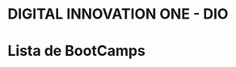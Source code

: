 # DIGITAL INNOVATION ONE - DIO

[]()

# Lista de BootCamps

<Desenvolver uma tabela geral dos bootcamps>

## <Title Bootcamp>

- [<Description>](<link>);

> Encerramento: <data de encerramemnto>
